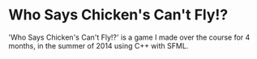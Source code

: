 # Who Says Chicken's Can't Fly!? #

'Who Says Chicken's Can't Fly!?' is a game I made over the course for 4 months, in the summer of 2014 using C++ with SFML.